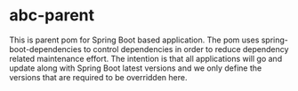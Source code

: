 # abc-parent
This is parent pom for Spring Boot based application. The pom uses spring-boot-dependencies to control dependencies in order to reduce dependency related maintenance effort. The intention is that all applications will go and update along  with Spring Boot latest versions and we only define the versions that are required to be overridden here.

